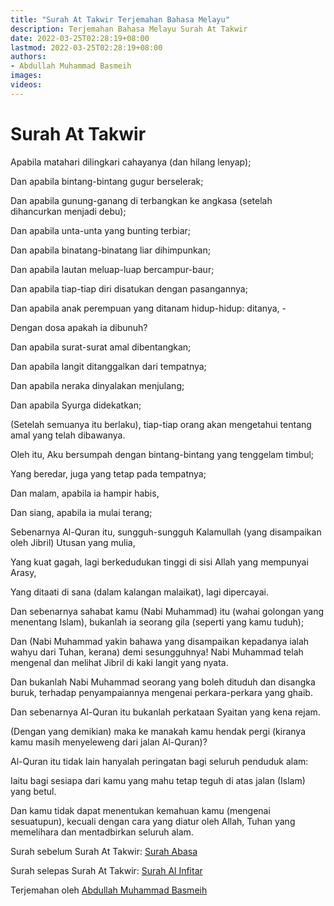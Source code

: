 ```yaml
---
title: "Surah At Takwir Terjemahan Bahasa Melayu"
description: Terjemahan Bahasa Melayu Surah At Takwir
date: 2022-03-25T02:28:19+08:00
lastmod: 2022-03-25T02:28:19+08:00
authors:
- Abdullah Muhammad Basmeih
images:
videos:
---
```


# Surah At Takwir

<p class='atq' id="1">Apabila matahari dilingkari cahayanya (dan hilang lenyap);</p>
<p class='atq' id="2">Dan apabila bintang-bintang gugur berselerak;</p>
<p class='atq' id="3">Dan apabila gunung-ganang di terbangkan ke angkasa (setelah dihancurkan menjadi debu);</p>
<p class='atq' id="4">Dan apabila unta-unta yang bunting terbiar;</p>
<p class='atq' id="5">Dan apabila binatang-binatang liar dihimpunkan;</p>
<p class='atq' id="6">Dan apabila lautan meluap-luap bercampur-baur;</p>
<p class='atq' id="7">Dan apabila tiap-tiap diri disatukan dengan pasangannya;</p>
<p class='atq' id="8">Dan apabila anak perempuan yang ditanam hidup-hidup: ditanya, -</p>
<p class='atq' id="9">Dengan dosa apakah ia dibunuh?</p>
<p class='atq' id="10">Dan apabila surat-surat amal dibentangkan;</p>
<p class='atq' id="11">Dan apabila langit ditanggalkan dari tempatnya;</p>
<p class='atq' id="12">Dan apabila neraka dinyalakan menjulang;</p>
<p class='atq' id="13">Dan apabila Syurga didekatkan;</p>
<p class='atq' id="14">(Setelah semuanya itu berlaku), tiap-tiap orang akan mengetahui tentang amal yang telah dibawanya.</p>
<p class='atq' id="15">Oleh itu, Aku bersumpah dengan bintang-bintang yang tenggelam timbul;</p>
<p class='atq' id="16">Yang beredar, juga yang tetap pada tempatnya;</p>
<p class='atq' id="17">Dan malam, apabila ia hampir habis,</p>
<p class='atq' id="18">Dan siang, apabila ia mulai terang;</p>
<p class='atq' id="19">Sebenarnya Al-Quran itu, sungguh-sungguh Kalamullah (yang disampaikan oleh Jibril) Utusan yang mulia,</p>
<p class='atq' id="20">Yang kuat gagah, lagi berkedudukan tinggi di sisi Allah yang mempunyai Arasy,</p>
<p class='atq' id="21">Yang ditaati di sana (dalam kalangan malaikat), lagi dipercayai.</p>
<p class='atq' id="22">Dan sebenarnya sahabat kamu (Nabi Muhammad) itu (wahai golongan yang menentang Islam), bukanlah ia seorang gila (seperti yang kamu tuduh);</p>
<p class='atq' id="23">Dan (Nabi Muhammad yakin bahawa yang disampaikan kepadanya ialah wahyu dari Tuhan, kerana) demi sesungguhnya! Nabi Muhammad telah mengenal dan melihat Jibril di kaki langit yang nyata.</p>
<p class='atq' id="24">Dan bukanlah Nabi Muhammad seorang yang boleh dituduh dan disangka buruk, terhadap penyampaiannya mengenai perkara-perkara yang ghaib.</p>
<p class='atq' id="25">Dan sebenarnya Al-Quran itu bukanlah perkataan Syaitan yang kena rejam.</p>
<p class='atq' id="26">(Dengan yang demikian) maka ke manakah kamu hendak pergi (kiranya kamu masih menyeleweng dari jalan Al-Quran)?</p>
<p class='atq' id="27">Al-Quran itu tidak lain hanyalah peringatan bagi seluruh penduduk alam:</p>
<p class='atq' id="28">Iaitu bagi sesiapa dari kamu yang mahu tetap teguh di atas jalan (Islam) yang betul.</p>
<p class='atq' id="29">Dan kamu tidak dapat menentukan kemahuan kamu (mengenai sesuatupun), kecuali dengan cara yang diatur oleh Allah, Tuhan yang memelihara dan mentadbirkan seluruh alam.</p>

Surah sebelum Surah At Takwir: [Surah Abasa](/al-quran/surah-an-naziat-terjemahan-bahasa-melayu/)

Surah selepas Surah At Takwir: [Surah Al Infitar](/al-quran/surah-al-infitar-terjemahan-bahasa-melayu/)

Terjemahan oleh [Abdullah Muhammad Basmeih](/authors/abdullah-muhammad-basmeih/)